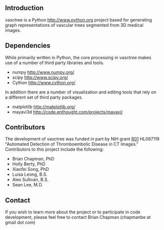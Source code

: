 ## Introduction ##
vasctree is a Python http://www.python.org project based for generating graph representations of vascular trees segmented from 3D medical images.

## Dependencies ##
While primarily written in Python, the core processing in vasctree makes use of a number of third party libraries and tools.

  * numpy http://www.numpy.org/
  * scipy http://www.scipy.org/
  * Cython http://www.cython.org/

In addition there are a number of visualization and editing tools that rely on a different set of third party packages.
  * matplotlib http://matplotlib.org/
  * mayavi3d http://code.enthought.com/projects/mayavi/
## Contributors ##
The development of vasctree was funded in part by NIH grant [R01](https://code.google.com/p/vasctree/source/detail?r=01) HL087119 "Automated Detection of Thromboembolic Disease in CT Images." Contributors to this project include the following:

  * Brian Chapman, PhD
  * Holly Berty, PhD
  * Xiaofei Song, PhD
  * Luisa Leong, B.S.
  * Alex Sullivan, B.S.
  * Sean Lee, M.D.

## Contact ##
If you wish to learn more about the project or to participate in code development, please feel free to contact Brian Chapman (chapmanbe at gmail dot com)
